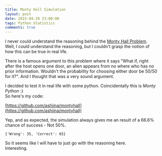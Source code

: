 ```yaml
---
title: Monty Hall Simulation
layout: post
date: 2015-04-20 23:00:00
tags: Python Statistics
comments: true
---
```


I never could understand the reasoning behind the [Monty Hall Problem](http://en.wikipedia.org/wiki/Monty_Hall_problem). Well, I could understand the reasoning, but I couldn't grasp the notion of how this can be true in real life.  

There is a famous argument to this problem where it says "What if, right after the host opens one door, an alien appears from no where who has no prior information. Wouldn't the probability for choosing either door be 50/50 for it?". And I thought that was a very sound argument.  

I decided to test it in real life with some python. Coincidentally this is *Monty Python* :)  
So here's my code:  

[https://github.com/ashiina/montyhall](https://github.com/ashiina/montyhall)  

Yep, and as expected, the simulation always gives me an result of a 66.6% chance of success - Not 50%.  

```
{'Wrong': 35, 'Correct': 65}
```  

So it seems like I will have to just go with the reasoning here.  
Interesting.  



